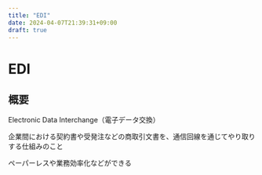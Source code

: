 ```yaml
---
title: "EDI"
date: 2024-04-07T21:39:31+09:00
draft: true
---
```


# EDI

## 概要

Electronic Data Interchange（電子データ交換）

企業間における契約書や受発注などの商取引文書を、通信回線を通じてやり取りする仕組みのこと

ペーパーレスや業務効率化などができる
